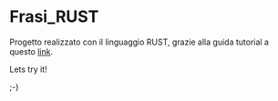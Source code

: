 # Frasi_RUST

Progetto realizzato con il linguaggio RUST, grazie alla guida tutorial a questo [link](https://carlomilanesi.github.io/linguaggio-rust/crates-and-modules.html#importare-modulo-usando-use).

Lets try it!

;-)
